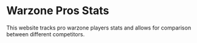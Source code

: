 # Warzone Pros Stats
This website tracks pro warzone players stats and allows for comparison between different competitors.

